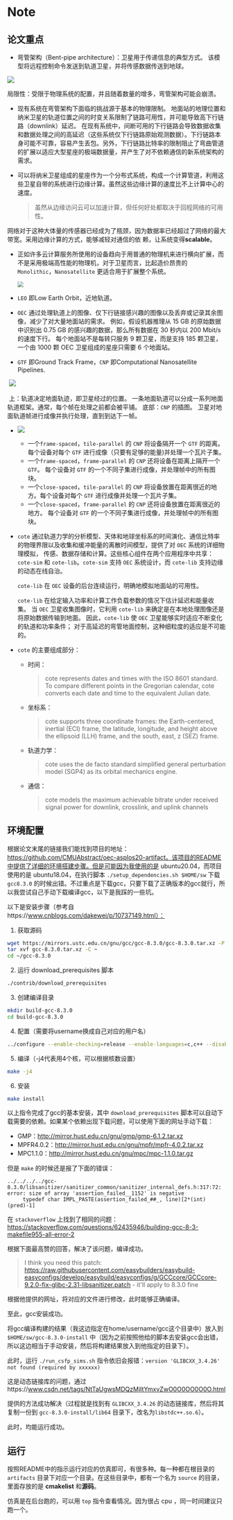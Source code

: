 # Note

## 论文重点

+ 弯管架构（Bent-pipe architecture）：卫星用于传递信息的典型方式。 该模型将远程控制命令发送到轨道卫星，并将传感数据传送到地球。

![](README.assets/bent-pipe.png)

​		局限性：受限于物理系统的配置，并且随着数量的增多，弯管架构可能会崩溃。

+ 现有系统在弯管架构下面临的挑战源于基本的物理限制。 地面站的地理位置和纳米卫星的轨道位置之间的时变关系限制了链路可用性，并可能导致高下行链路（downlink）延迟。 在现有系统中，间断可用的下行链路会导致数据收集和数据处理之间的高延迟（这些系统仅下行链路原始观测数据）。下行链路本身可能不可靠，容易产生丢包。另外，下行链路比特率的限制阻止了弯曲管道的扩展以适应大型星座的极端数据量，并产生了对不依赖通信的新系统架构的需求。

+ 可以将纳米卫星组成的星座作为一个分布式系统，构成一个计算管道，利用这些卫星自带的系统进行边缘计算。虽然这些边缘计算的速度比不上计算中心的速度。

  > 虽然从边缘访问云可以加速计算，但任何好处都取决于回程网络的可用性。

​		网络对于这种大体量的传感器已经成为了瓶颈，因为数据率已经超过了网络的最大带宽。采用边缘计算的方式，能够减轻对通信的依		赖，让系统变得**scalable**。

+ 正如许多云计算服务所使用的设备趋向于用普通的物理机来进行横向扩展，而不是采用极端高性能的物理机，对于卫星而言，比起造价昂贵的 `Monolithic`，`Nanosatellite` 更适合用于扩展整个系统。

  <img src="README.assets/nanosatellite.png" style="zoom: 80%;" />

+ `LEO` 即Low Earth Orbit，近地轨道。

+ `OEC` 通过处理轨道上的图像、仅下行链接感兴趣的图像以及丢弃或记录其余图像，减少了对大量地面站的需求。 例如，假设机器推理从 15 GB 的原始数据中识别出 0.75 GB 的感兴趣的数据，那么所有数据在 30 秒内以 200 Mbit/s 的速度下行。 每个地面站不是每转只服务 9 颗卫星，而是支持 185 颗卫星，一个由 1000 颗 OEC 卫星组成的星座只需要 6 个地面站。 

+ `GTF` 即Ground Track Frame，`CNP` 即Computational Nanosatellite Pipelines.

​		![](README.assets/CNP.png)

​		上：轨道决定地面轨迹，即卫星经过的位置。 一条地面轨道可以分成一系列地面轨道框架。通常，每个帧在处理之前都会被平铺。 		底部：`CNP` 的插图。 卫星对地面轨道帧进行成像并执行处理，直到到达下一帧。

+ ![](README.assets/CNP_modes.png)
  + 一个`frame-spaced`，`tile-parallel` 的 `CNP` 将设备隔开一个 `GTF` 的距离。每个设备对每个 `GTF` 进行成像（只要有足够的能量)并处理一个瓦片子集。
  + 一个`frame-spaced`，`frame-parallel` 的 `CNP` 还将设备在距离上隔开一个 `GTF`。 每个设备对 `GTF` 的一个不同子集进行成像，并处理帧中的所有图块。 
  + 一个`close-spaced`，`tile-parallel` 的 `CNP` 将设备放置在距离很近的地方。每个设备对每个 `GTF` 进行成像并处理一个瓦片子集。
  + 一个`close-spaced`，`frame-parallel` 的 `CNP` 还将设备放置在距离很近的地方。 每个设备对 `GTF` 的一个不同子集进行成像，并处理帧中的所有图块。 

+ `cote` 通过轨道力学的分析模型、天体和地球坐标系的时间演化、通信比特率的物理界限以及收集和缓冲能量的离散时间模型，提供了对 `OEC` 系统的详细物理模拟， 传感、数据存储和计算。这些核心组件在两个应用程序中共享：`cote-sim` 和 `cote-lib`。`cote-sim` 支持 `OEC` 系统设计，而 `cote-lib` 支持边缘的动态在线自治。

  `cote-lib` 在 `OEC` 设备的后台连续运行，明确地模拟地面站的可用性。

  `cote-lib` 在给定输入功率和计算工作负载参数的情况下估计延迟和能量收集。 当 `OEC` 卫星收集图像时，它利用 `cote-lib` 来确定是在本地处理图像还是将原始数据传输到地面。 因此，`cote-lib` 使 `OEC` 卫星能够实时适应不断变化的轨道和功率条件； 对于高延迟的弯管地面控制，这种细粒度的适应是不可能的。

+ `cote` 的主要组成部分：

  + 时间：

    > cote represents dates and times with the ISO 8601 standard. To compare different points in the Gregorian calendar, cote converts each date and time to the equivalent Julian date.

  + 坐标系：

    > cote supports three coordinate frames: the Earth-centered, inertial (ECI) frame, the latitude, longitude, and height above the ellipsoid (LLH) frame, and the south, east, z (SEZ) frame.

  + 轨道力学：

    > cote uses the de facto standard simplified general perturbation model (SGP4) as its orbital mechanics engine.

  + 通信：

    > cote models the maximum achievable bitrate under received signal power for downlink, crosslink, and uplink channels

## 环境配置

根据论文末尾的链接我们能找到项目的地址：https://github.com/CMUAbstract/oec-asplos20-artifact。该项目的README中提供了详细的环境搭建步骤。但是可能因为我使用的是 ubuntu20.04，而项目使用的是 ubuntu18.04，在执行脚本 `./setup_dependencies.sh $HOME/sw` 下载 `gcc8.3.0` 的时候出错。不过重点是下载gcc，只要下载了正确版本的gcc就行，所以我尝试自己手动下载编译gcc，以下是我踩的一些坑。

以下是安装步骤（参考自https://www.cnblogs.com/dakewei/p/10737149.html）：

1. 获取源码

```bash
wget https://mirrors.ustc.edu.cn/gnu/gcc/gcc-8.3.0/gcc-8.3.0.tar.xz -P ~
tar xvf gcc-8.3.0.tar.xz -C ~
cd ~/gcc-8.3.0
```

2. 运行 download_prerequisites 脚本

```bash
./contrib/download_prerequisites
```

3. 创建编译目录

```bash
mkdir build-gcc-8.3.0
cd build-gcc-8.3.0
```

4. 配置（需要将username换成自己对应的用户名）

```bash
../configure --enable-checking=release --enable-languages=c,c++ --disable-multilib --prefix=/home/username/gcc
```

5. 编译（-j4代表用4个核，可以根据核数设置）

```bash
make -j4
```

6. 安装

```bash
make install
```

以上指令完成了gcc的基本安装，其中 `download_prerequisites` 脚本可以自动下载需要的依赖。如果某个依赖出现下载问题，可以使用下面的网址手动下载：

+ GMP：http://mirror.hust.edu.cn/gnu/gmp/gmp-6.1.2.tar.xz
+ MPFR4.0.2：http://mirror.hust.edu.cn/gnu/mpfr/mpfr-4.0.2.tar.xz
+ MPC1.1.0：http://mirror.hust.edu.cn/gnu/mpc/mpc-1.1.0.tar.gz

但是 `make` 的时候还是报了下面的错误：

```
../../../../gcc-8.3.0/libsanitizer/sanitizer_common/sanitizer_internal_defs.h:317:72: error: size of array 'assertion_failed__1152' is negative
     typedef char IMPL_PASTE(assertion_failed_##_, line)[2*(int)(pred)-1]
```

在 `stackoverflow` 上找到了相同的问题：https://stackoverflow.com/questions/62435946/building-gcc-8-3-makefile955-all-error-2

根据下面最高赞的回答，解决了该问题，编译成功。

> I think you need this patch: https://raw.githubusercontent.com/easybuilders/easybuild-easyconfigs/develop/easybuild/easyconfigs/g/GCCcore/GCCcore-9.2.0-fix-glibc-2.31-libsanitizer.patch - it'll apply to 8.3.0 fine

根据他提供的网址，将对应的文件进行修改，此时能够正确编译。

至此，gcc安装成功。

将gcc编译构建的结果（我这边指定在home/username/gcc这个目录中）放入到 `$HOME/sw/gcc-8.3.0-install` 中（因为之前按照他给的脚本去安装gcc会出错，所以这边相当于手动安装，然后将构建结果放入到他指定的目录下）。

此时，运行 `./run_csfp_sims.sh` 指令依旧会报错：`version 'GLIBCXX_3.4.26' not found (required by xxxxxx)`

这是动态链接库的问题，通过https://www.csdn.net/tags/NtTaUgwsMDQzMjItYmxvZwO0O0OO0O0O.html 

提供的方法成功解决（过程就是找到有 `GLIBCXX_3.4.26` 的动态链接库，然后将其复制一份到 `gcc-8.3.0-install/lib64` 目录下，改名为`libstdc++.so.6`）。

此时，均能运行成功。

## 运行

按照README中的指示运行对应的仿真即可，有很多种。每一种都在根目录的 `artifacts` 目录下对应一个目录。在这些目录中，都有一个名为 `source` 的目录，里面存放的是 **cmakelist** 和**源码**。

仿真是在后台跑的，可以用 `top` 指令查看情况。因为很占 cpu ，同一时间建议只跑一个。

